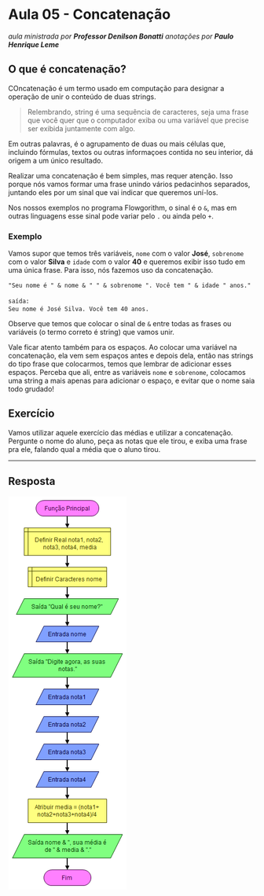 # Aula 05 - Concatenação

_aula ministrada por **Professor Denilson Bonatti**_
_anotações por **Paulo Henrique Leme**_

## O que é concatenação?

COncatenação é um termo usado em computação para designar a operação de unir o conteúdo de duas strings.

>Relembrando, string é uma sequência de caracteres, seja uma frase que você quer que o computador exiba ou uma variável que precise ser exibida juntamente com algo.

Em outras palavras, é o agrupamento de duas ou mais células que, incluindo fórmulas, textos ou outras informaçoes contida no seu interior, dá origem a um único resultado.

Realizar uma concatenação é bem simples, mas requer atenção. Isso porque nós vamos formar uma frase unindo vários pedacinhos separados, juntando eles por um sinal que vai indicar que queremos uní-los.

Nos nossos exemplos no programa Flowgorithm, o sinal é o `&`, mas em outras linguagens esse sinal pode variar pelo `.` ou ainda pelo `+`.

### Exemplo

Vamos supor que temos três variáveis, `nome` com o valor **José**, `sobrenome` com o valor **Silva** e `idade` com o valor **40** e queremos exibir isso tudo em uma única frase. Para isso, nós fazemos uso da concatenação.
```
"Seu nome é " & nome & " " & sobrenome ". Você tem " & idade " anos."

saída:
Seu nome é José Silva. Você tem 40 anos.
```

Observe que temos que colocar o sinal de `&` entre todas as frases ou variáveis (o termo correto é string) que vamos unir.

Vale ficar atento também para os espaços. Ao colocar uma variável na concatenação, ela vem sem espaços antes e depois dela, então nas strings do tipo frase que colocarmos, temos que lembrar de adicionar esses espaços. Perceba que ali, entre as variáveis `nome` e `sobrenome`, colocamos uma string a mais apenas para adicionar o espaço, e evitar que o nome saia todo grudado!

## Exercício

Vamos utilizar aquele exercício das médias e utilizar a concatenação. Pergunte o nome do aluno, peça as notas que ele tirou, e exiba uma frase pra ele, falando qual a média que o aluno tirou.

---
## Resposta

![solução da atividade](https://github.com/PauloHLeme/Estudos_Bootcamp_DIO_Santander/blob/master/L%C3%B3gica%20de%20Programa%C3%A7%C3%A3o/Imagens/fluxograma_soma_medias_concatenacao.png)

